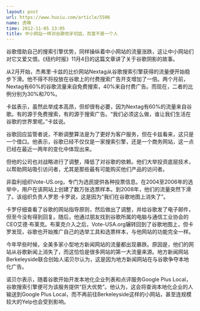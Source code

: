 ```yaml
---
layout: post
url: https://www.huxiu.com/article/5506
name: 虎嗅
time: 2012-11-05 13:05
title: 中小网站一样对谷歌咬牙切齿，百度不是一个人
---
```

谷歌借助自己的搜索引擎优势，同样操纵着中小网站的流量涨跌，这让中小网站们对它又爱又恨。《纽约时报》11月4日的这篇文章讲了关于谷歌阴影的故事。

从2月开始，杰弗里·卡兹的比价网站Nextag从谷歌搜索引擎获得的流量便开始稳步下滑。他不得不将投放在谷歌上的付费搜索广告开支增加了一倍。两个月前，Nextag有60%的谷歌流量来自免费搜索，40%来自付费广告。而现在，二者的比例分别为30%和70%。

卡兹表示，虽然此举成本高昂，但却很有必要，因为Nextag有60%的流量来自谷歌。有的源于免费搜索，有的源于搜索广告。“我们必须这么做，谁让我们生活在谷歌的世界里呢。”卡兹说。

谷歌回应监管者说，不断调整算法是为了更好为客户服务，但在卡兹看来，这只是一个借口。他表示，谷歌已经不仅仅是一家搜索引擎，还是一个商务网站，这一点已经在最近一两年的变化中体现出来。

但他的公司也对战略进行了调整，降低了对谷歌的依赖。他们大举投资底层技术，以帮助网站吸引访问者，尤其是那些最有可能购买他们产品的访问者。

非盈利组织Vote-US.org，专门为选民提供各种投票信息。在2004至2006年的选举中，用户在该网站上创建了数万张选票样本。到2008年，他们的流量突然下滑了。该组织负责人罗恩·卡罗说，这是因为“我们在谷歌地图上消失了”。

卡罗仔细查看了谷歌的网站指导原则，然后做出了调整，并给谷歌发了电子邮件，但至今没有得到回复。随后，他通过朋友找到谷歌所属的电脑与通信工业协会的CEO艾德·布莱克。布莱克介入之后，Vote-USA.org辗转回到了谷歌地图上，但卡罗发现，谷歌也开始推广自己的选举工具和选票样本，与他网站的功能完全一样。

今年早些时候，全美多家小型地方新闻网站的流量都出现暴跌。原因是，他们的网站从谷歌新闻上消失了，而这恰恰是很多网站的第一大流量来源。地方新闻网站Berkeleyside联合创始人诺贝尔认为，这是因为地方新闻网站在与谷歌争夺本地化广告。

诺贝尔表示，随着谷歌开始开发本地化企业列表和点评服务Google Plus Local，谷歌搜索引擎便可为该服务提供“巨大优势”。他认为，这会将查询本地化企业的人输送到Google Plus Local，而不再前往Berkeleyside这样的小网站，甚至连规模较大的Yelp也会受到影响。

